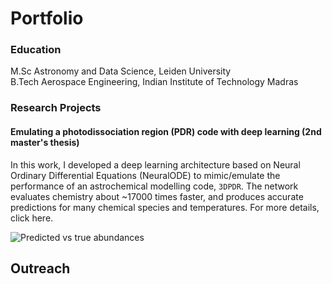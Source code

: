 # Portfolio

### Education

M.Sc Astronomy and Data Science, Leiden University  
B.Tech Aerospace Engineering, Indian Institute of Technology Madras  


### Research Projects

#### Emulating a photodissociation region (PDR) code with deep learning (2nd master's thesis)

In this work, I developed a deep learning architecture based on Neural Ordinary Differential Equations (NeuralODE) to mimic/emulate the performance of an astrochemical modelling code, `3DPDR`. The network evaluates chemistry about ~17000 times faster, and produces accurate predictions for many chemical species and temperatures. For more details, click here.

![Predicted vs true abundances](../../LU/ML_PDR_Orion_bar/abundance_confidence_0.1.png "Predicted vs true abundances")







## Outreach